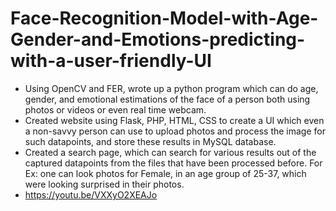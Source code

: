 # Face-Recognition-Model-with-Age-Gender-and-Emotions-predicting-with-a-user-friendly-UI
- Using OpenCV and FER, wrote up a python program which can do age, gender, and emotional estimations of the face of a person both using photos or videos or even real time webcam.
- Created website using Flask, PHP, HTML, CSS to create a UI which even a non-savvy person can use to upload photos and process the image for such datapoints, and store these results in MySQL database.
- Created a search page, which can search for various results out of the captured datapoints from the files that have been processed before. For Ex: one can look photos for Female, in an age group of 25-37, which were looking surprised in their photos.
 - https://youtu.be/VXXyO2XEAJo
